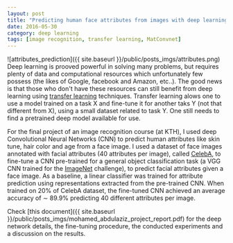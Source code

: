 ```yaml
---
layout: post
title: "Predicting human face attributes from images with deep learning"
date: 2016-05-30
category: deep learning
tags: [image recognition, transfer learning, MatConvnet]
---
```

![attributes_prediction]({{ site.baseurl }}/public/posts_imgs/attributes.png)
Deep learning is prooved powerful in solving many problems, but requires plenty of data and computational resources which unfortunately few possess (the likes of Google, facebook and Amazon, etc..). The good news is that those who don't have these resources can still benefit from deep learning using [transfer learning](https://en.wikipedia.org/wiki/Inductive_transfer) techniques. Transfer learning alows one to use a model trained on a task X and fine-tune it for another taks Y (not that different from X), using a small dataset related to task Y. One still needs to find a pretrained deep model available for use.

For the final project of an image recognition course (at KTH), I used deep Convolutional Neural Networks (CNN) to predict human attributes like skin tune, hair color and age from a face image. I used a dataset of face images annotated with facial attributes (40 attributes per image), called [CelebA](http://mmlab.ie.cuhk.edu.hk/projects/CelebA.html), to fine-tune a CNN pre-trained for a general object classification task (a VGG CNN trained for the [ImageNet](http://www.image-net.org/challenges/LSVRC/) challenge), to predict facial attributes given a face image. As a baseline, a linear classifier was trained for attribute prediction using representations extracted from the pre-trained CNN. When trained on 20% of CelebA dataset, the fine-tuned CNN achieved an average accuracy of ∼ 89.9% predicting 40 different attributes per image.

Check [this document]({{ site.baseurl }}/public/posts_imgs/mohamed_abdulaziz_project_report.pdf) for the deep network details, the fine-tuning procedure, the conducted experiments and a discussion on the results.
